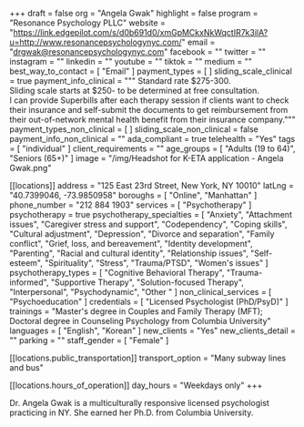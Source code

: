 +++
draft = false
org = "Angela Gwak"
highlight = false
program = "Resonance Psychology PLLC"
website = "https://link.edgepilot.com/s/d0b691d0/xmGpMCkxNkWqctIR7k3ilA?u=http://www.resonancepsychologynyc.com/"
email = "drgwak@resonancepsychologynyc.com"
facebook = ""
twitter = ""
instagram = ""
linkedin = ""
youtube = ""
tiktok = ""
medium = ""
best_way_to_contact = [ "Email" ]
payment_types = [ ]
sliding_scale_clinical = true
payment_info_clinical = """
Standard rate $275-300.  
Sliding scale starts at $250- to be determined at free consultation.  
I can provide Superbills after each therapy session if clients want to check their insurance and self-submit the documents to get reimbursement from their out-of-network mental health benefit from their insurance company."""
payment_types_non_clinical = [ ]
sliding_scale_non_clinical = false
payment_info_non_clinical = ""
ada_compliant = true
telehealth = "Yes"
tags = [ "individual" ]
client_requirements = ""
age_groups = [ "Adults (19 to 64)", "Seniors (65+)" ]
image = "/img/Headshot for K-ETA  application - Angela Gwak.png"

[[locations]]
address = "125 East 23rd Street, New York, NY 10010"
latLng = "40.7399046, -73.9850958"
boroughs = [ "Online", "Manhattan" ]
phone_number = "212 884 1903"
services = [ "Psychotherapy" ]
psychotherapy = true
psychotherapy_specialties = [
  "Anxiety",
  "Attachment issues",
  "Caregiver stress and support",
  "Codependency",
  "Coping skills",
  "Cultural adjustment",
  "Depression",
  "Divorce and separation",
  "Family conflict",
  "Grief, loss, and bereavement",
  "Identity development",
  "Parenting",
  "Racial and cultural identity",
  "Relationship issues",
  "Self-esteem",
  "Spirituality",
  "Stress",
  "Trauma/PTSD",
  "Women's issues"
]
psychotherapy_types = [
  "Cognitive Behavioral Therapy",
  "Trauma-informed",
  "Supportive Therapy",
  "Solution-focused Therapy",
  "Interpersonal",
  "Psychodynamic",
  "Other "
]
non_clinical_services = [ "Psychoeducation" ]
credentials = [ "Licensed Psychologist (PhD/PsyD)" ]
trainings = "Master's degree in Couples and Family Therapy (MFT); Doctoral degree in Counseling Psychology from Columbia University"
languages = [ "English", "Korean" ]
new_clients = "Yes"
new_clients_detail = ""
parking = ""
staff_gender = [ "Female" ]

  [[locations.public_transportation]]
  transport_option = "Many subway lines and bus"

  [[locations.hours_of_operation]]
  day_hours = "Weekdays only"
+++

Dr. Angela Gwak is a multiculturally responsive licensed psychologist practicing in NY. She earned her Ph.D. from Columbia University.
